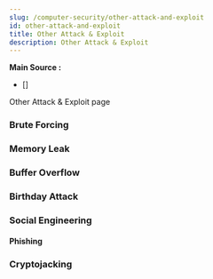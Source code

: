 ```yaml
---
slug: /computer-security/other-attack-and-exploit
id: other-attack-and-exploit
title: Other Attack & Exploit
description: Other Attack & Exploit
---
```


**Main Source :**

- []

Other Attack & Exploit page

### Brute Forcing

### Memory Leak

### Buffer Overflow

### Birthday Attack

### Social Engineering

#### Phishing

### Cryptojacking
